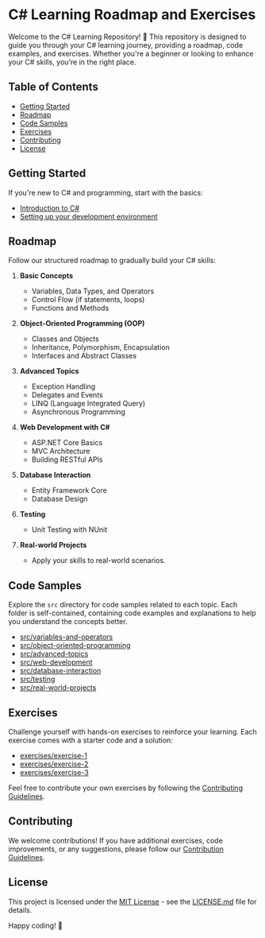 # C# Learning Roadmap and Exercises
Welcome to the C# Learning Repository! 🚀 This repository is designed to guide you through your C# learning journey, providing a roadmap, code examples, and exercises. Whether you're a beginner or looking to enhance your C# skills, you're in the right place.

## Table of Contents
- [Getting Started](#getting-started)
- [Roadmap](#roadmap)
- [Code Samples](#code-samples)
- [Exercises](#exercises)
- [Contributing](#contributing)
- [License](#license)

## Getting Started

If you're new to C# and programming, start with the basics:
- [Introduction to C#](docs/introduction.md)
- [Setting up your development environment](docs/setup.md)

## Roadmap

Follow our structured roadmap to gradually build your C# skills:

1. **Basic Concepts**
   - Variables, Data Types, and Operators
   - Control Flow (if statements, loops)
   - Functions and Methods

2. **Object-Oriented Programming (OOP)**
   - Classes and Objects
   - Inheritance, Polymorphism, Encapsulation
   - Interfaces and Abstract Classes

3. **Advanced Topics**
   - Exception Handling
   - Delegates and Events
   - LINQ (Language Integrated Query)
   - Asynchronous Programming

4. **Web Development with C#**
   - ASP.NET Core Basics
   - MVC Architecture
   - Building RESTful APIs

5. **Database Interaction**
   - Entity Framework Core
   - Database Design

6. **Testing**
   - Unit Testing with NUnit

7. **Real-world Projects**
   - Apply your skills to real-world scenarios.

## Code Samples

Explore the `src` directory for code samples related to each topic. Each folder is self-contained, containing code examples and explanations to help you understand the concepts better.

- [src/variables-and-operators](src/variables-and-operators)
- [src/object-oriented-programming](src/object-oriented-programming)
- [src/advanced-topics](src/advanced-topics)
- [src/web-development](src/web-development)
- [src/database-interaction](src/database-interaction)
- [src/testing](src/testing)
- [src/real-world-projects](src/real-world-projects)

## Exercises

Challenge yourself with hands-on exercises to reinforce your learning. Each exercise comes with a starter code and a solution:

- [exercises/exercise-1](exercises/exercise-1)
- [exercises/exercise-2](exercises/exercise-2)
- [exercises/exercise-3](exercises/exercise-3)

Feel free to contribute your own exercises by following the [Contributing Guidelines](CONTRIBUTING.md).

## Contributing

We welcome contributions! If you have additional exercises, code improvements, or any suggestions, please follow our [Contribution Guidelines](CONTRIBUTING.md).

## License

This project is licensed under the [MIT License](LICENSE.md) - see the [LICENSE.md](LICENSE.md) file for details.

Happy coding! 🚀
